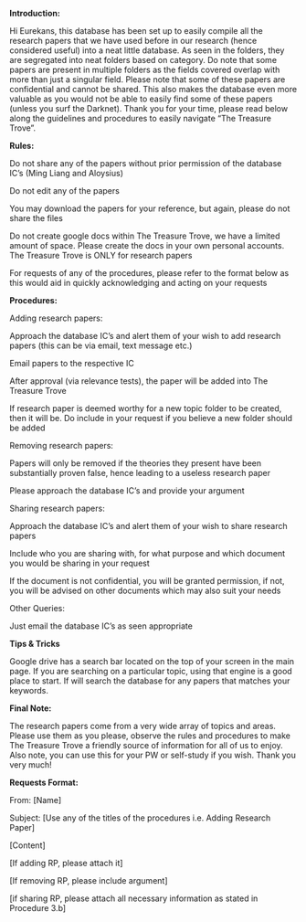 <p><b> Introduction: </b></p>
	<p>Hi Eurekans, this database has been set up to easily compile all the research papers that we have used before in our research (hence considered useful) into a neat little database. As seen in the folders, they are segregated into neat folders based on category. Do note that some papers are present in multiple folders as the fields covered overlap with more than just a singular field. Please note that some of these papers are confidential and cannot be shared. This also makes the database even more valuable as you would not be able to easily find some of these papers (unless you surf the Darknet). Thank you for your time, please read below along the guidelines and procedures to easily navigate “The Treasure Trove”.</p>

<p><b> Rules: </b></p>
<p> Do not share any of the papers without prior permission of the database IC’s (Ming Liang and Aloysius) </p>
<p> Do not edit any of the papers </p>
<p> You may download the papers for your reference, but again, please do not share the files </p>
<p> Do not create google docs within The Treasure Trove, we have a limited amount of space. Please create the docs in your own personal accounts. The Treasure Trove is ONLY for research papers </p>
<p> For requests of any of the procedures, please refer to the format below as this would aid in quickly acknowledging and acting on your requests </p>

<p><b> Procedures: </p></b>
<p> Adding research papers: </p>
<p> Approach the database IC’s and alert them of your wish to add research papers (this can be via email, text message etc.) </p>
<p> Email papers to the respective IC </p>
<p> After approval (via relevance tests), the paper will be added into The Treasure Trove </p>
<p> If research paper is deemed worthy for a new topic folder to be created, then it will be. Do include in your request if you believe a new folder should be added </p>
<p> Removing research papers: </p>
<p> Papers will only be removed if the theories they present have been substantially proven false, hence leading to a useless research paper </p>
<p> Please approach the database IC’s and provide your argument </p>
<p> Sharing research papers: </p>
<p> Approach the database IC’s and alert them of your wish to share research papers </p>
<p> Include who you are sharing with, for what purpose and which document you would be sharing in your request </p>
<p> If the document is not confidential, you will be granted permission, if not, you will be advised on other documents which may also suit your needs </p>
<p> Other Queries: </p>
<p> Just email the database IC’s as seen appropriate </p>

<p><b> Tips & Tricks </p></b>
	<p> Google drive has a search bar located on the top of your screen in the main page. If you are searching on a particular topic, using that engine is a good place to start. If will search the database for any papers that matches your keywords. </p>

<p><b> Final Note: </p></b>
<p> The research papers come from a very wide array of topics and areas. Please use them as you please, observe the rules and procedures to make The Treasure Trove a friendly source of information for all of us to enjoy. Also note, you can use this for your PW or self-study if you wish. Thank you very much! </p>

<p><b> Requests Format: </p></b>
<p> From: [Name] </p>
<p> Subject: [Use any of the titles of the procedures i.e. Adding Research Paper] </p>
<p> [Content] </p>
<p> [If adding RP, please attach it] </p>
<p> [If removing RP, please include argument] </p>
<p> [if sharing RP, please attach all necessary information as stated in Procedure 3.b] </p>
